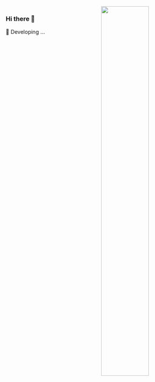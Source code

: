 <a href="https://github.com/yxy235" >
  <img align=right width="50%" src="https://github-readme-stats.vercel.app/api?username=yxy235&show_icons=true&theme=rose_pine" />
</a>

### Hi there 👋
🔨 Developing ...
<!--
**yxy235/yxy235** is a ✨ _special_ ✨ repository because its `README.md` (this file) appears on your GitHub profile.

Here are some ideas to get you started:

- 🔭 I’m currently working on ...
- 🌱 I’m currently learning ...
- 👯 I’m looking to collaborate on ...
- 🤔 I’m looking for help with ...
- 💬 Ask me about ...
- 📫 How to reach me: ...
- 😄 Pronouns: ...
- ⚡ Fun fact: ...
-->

